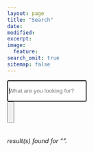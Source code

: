 ```yaml
---
layout: page
title: "Search"
date: 
modified:
excerpt:
image:
  feature:
search_omit: true
sitemap: false
---
```

  

<!-- Search form -->

<div class="row">
  <div class="ssmall-12 columns">
<form method="get" action="{{ site.url }}/search/" data-search-form class="simple-search">
      <div class="row collapse">
        <div class="small-11 columns">
  <input style="height: 50px;" type="search" name="q" id="q" placeholder="What are you looking for?" data-search-input autofocus />
		 </div>
        <div class="small-1 columns">
<button style="height: 50px;" type="submit"><i style="color: #FEC110;" class="fa fa-search"></i></button>
  </div>
  </div>
</form>
</div>
</div>
<!-- Search results placeholder -->
<h6 data-search-found>
  <span data-search-found-count></span> result(s) found for &ldquo;<span data-search-found-term></span>&rdquo;.
</h6>
<ul data-search-results></ul>

<!-- Search result template -->
<script type="text/x-template" id="search-result">
  <li><article>
    <a style="color:#FEC110;"href="##Url##">##Title##</a><br>
	<a style="color:#000;"href="##Url##">##Excerpt##</a>
  </article></li>
</script>
